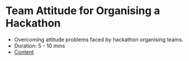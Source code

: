 # Team Attitude for Organising a Hackathon

- Overcoming attitude problems faced by hackathon organising teams.
- Duration: 5 - 10 mins
- [Content](https://blog.harshkapadia.me/2022/hackathon-team-attitude)

